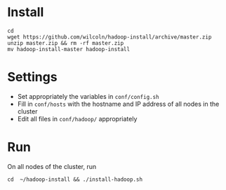 # Install 

```
cd
wget https://github.com/wilcoln/hadoop-install/archive/master.zip
unzip master.zip && rm -rf master.zip
mv hadoop-install-master hadoop-install
```

# Settings
- Set appropriately the variables in `conf/config.sh`
- Fill in `conf/hosts` with the hostname and IP address of all nodes in the cluster
- Edit all files in `conf/hadoop/` appropriately

# Run
On all nodes of the cluster, run

`cd  ~/hadoop-install && ./install-hadoop.sh`
